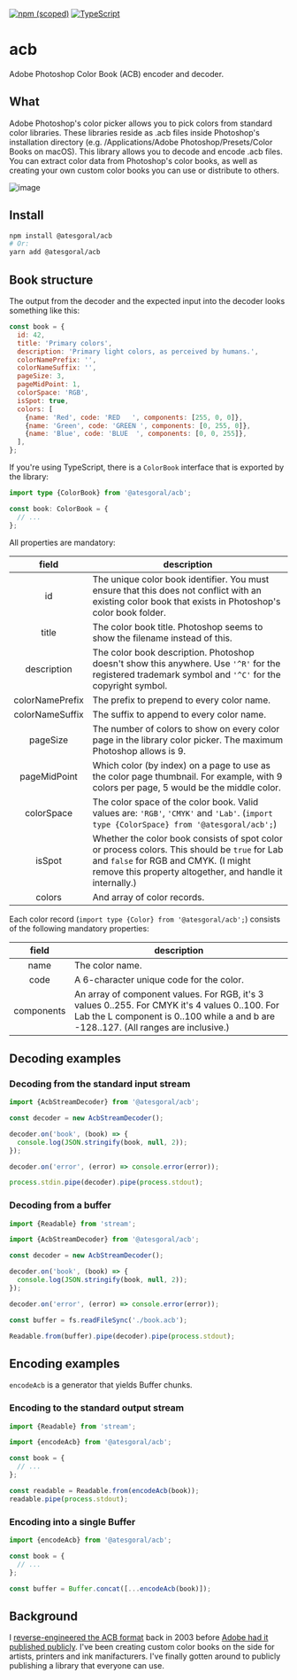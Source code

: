 [![npm (scoped)](https://img.shields.io/npm/v/@atesgoral/acb)](https://www.npmjs.com/package/@atesgoral/acb)
[![TypeScript](https://img.shields.io/badge/%3C%2F%3E-TypeScript-%230074c1.svg)](http://www.typescriptlang.org/)

# acb

Adobe Photoshop Color Book (ACB) encoder and decoder.

## What

Adobe Photoshop's color picker allows you to pick colors from standard color libraries. These libraries reside as .acb files inside Photoshop's installation directory (e.g. /Applications/Adobe Photoshop/Presets/Color Books on macOS). This library allows you to decode and encode .acb files. You can extract color data from Photoshop's color books, as well as creating your own custom color books you can use or distribute to others.

![image](https://user-images.githubusercontent.com/50832/130333639-adf72cc4-0aad-4621-b447-06a381684117.png)

## Install

```sh
npm install @atesgoral/acb
# Or:
yarn add @atesgoral/acb
```

## Book structure

The output from the decoder and the expected input into the decoder looks something like this:

```js
const book = {
  id: 42,
  title: 'Primary colors',
  description: 'Primary light colors, as perceived by humans.',
  colorNamePrefix: '',
  colorNameSuffix: '',
  pageSize: 3,
  pageMidPoint: 1,
  colorSpace: 'RGB',
  isSpot: true,
  colors: [
    {name: 'Red', code: 'RED   ', components: [255, 0, 0]},
    {name: 'Green', code: 'GREEN ', components: [0, 255, 0]},
    {name: 'Blue', code: 'BLUE  ', components: [0, 0, 255]},
  ],
};
```

If you're using TypeScript, there is a `ColorBook` interface that is exported by the library:

```ts
import type {ColorBook} from '@atesgoral/acb';

const book: ColorBook = {
  // ...
};
```

All properties are mandatory:

|field|description|
|:-:|-|
|id|The unique color book identifier. You must ensure that this does not conflict with an existing color book that exists in Photoshop's color book folder.|
|title|The color book title. Photoshop seems to show the filename instead of this.|
|description|The color book description. Photoshop doesn't show this anywhere. Use `'^R'` for the registered trademark symbol and `'^C'` for the copyright symbol.|
|colorNamePrefix|The prefix to prepend to every color name.|
|colorNameSuffix|The suffix to append to every color name.|
|pageSize|The number of colors to show on every color page in the library color picker. The maximum Photoshop allows is 9.|
|pageMidPoint|Which color (by index) on a page to use as the color page thumbnail. For example, with 9 colors per page, 5 would be the middle color.|
|colorSpace|The color space of the color book. Valid values are: `'RGB'`, `'CMYK'` and `'Lab'`. (`import type {ColorSpace} from '@atesgoral/acb';`)|
|isSpot|Whether the color book consists of spot color or process colors. This should be `true` for Lab and `false` for RGB and CMYK. (I might remove this property altogether, and handle it internally.)|
|colors|And array of color records.|

Each color record (`import type {Color} from '@atesgoral/acb';`) consists of the following mandatory properties:

|field|description|
|:-:|-|
|name|The color name.|
|code|A 6-character unique code for the color.|
|components|An array of component values. For RGB, it's 3 values 0..255. For CMYK it's 4 values 0..100. For Lab the L component is 0..100 while a and b are -128..127. (All ranges are inclusive.)|

## Decoding examples

### Decoding from the standard input stream

```js
import {AcbStreamDecoder} from '@atesgoral/acb';

const decoder = new AcbStreamDecoder();

decoder.on('book', (book) => {
  console.log(JSON.stringify(book, null, 2));
});

decoder.on('error', (error) => console.error(error));

process.stdin.pipe(decoder).pipe(process.stdout);
```

### Decoding from a buffer

```js
import {Readable} from 'stream';

import {AcbStreamDecoder} from '@atesgoral/acb';

const decoder = new AcbStreamDecoder();

decoder.on('book', (book) => {
  console.log(JSON.stringify(book, null, 2));
});

decoder.on('error', (error) => console.error(error));

const buffer = fs.readFileSync('./book.acb');

Readable.from(buffer).pipe(decoder).pipe(process.stdout);
```

## Encoding examples

`encodeAcb` is a generator that yields Buffer chunks.

### Encoding to the standard output stream

```js
import {Readable} from 'stream';

import {encodeAcb} from '@atesgoral/acb';

const book = {
  // ...
};

const readable = Readable.from(encodeAcb(book));
readable.pipe(process.stdout);
```

### Encoding into a single Buffer

```js
import {encodeAcb} from '@atesgoral/acb';

const book = {
  // ...
};

const buffer = Buffer.concat([...encodeAcb(book)]);
```

## Background

I [reverse-engineered the ACB format](https://magnetiq.ca/pages/acb-spec/) back in 2003 before [Adobe had it published publicly](https://www.adobe.com/devnet-apps/photoshop/fileformatashtml/#50577411_pgfId-1066780). I've been creating custom color books on the side for artists, printers and ink manifacturers. I've finally gotten around to publicly publishing a library that everyone can use.
